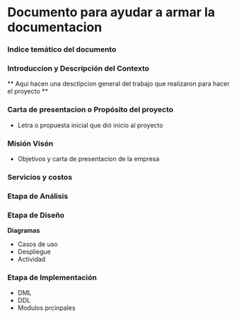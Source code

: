 # Documento para ayudar a armar la documentacion


### Indice temático del documento

### Introduccion y Descripción del Contexto
** Aqui hacen una desctipcion general del trabajo que realizaron para hacer el proyecto **


### Carta de presentacion o Propósito del proyecto
+ Letra o propuesta inicial que dió inicio al proyecto

### Misión Visón
+ Objetivos y carta de presentacion de la empresa

### Servicios y costos
  


### Etapa de Análisis


### Etapa de Diseño
**Diagramas**
  + Casos de uso
  + Despliegue
  + Actividad

### Etapa de Implementación
  + DML
  + DDL
  + Modulos prcinpales
